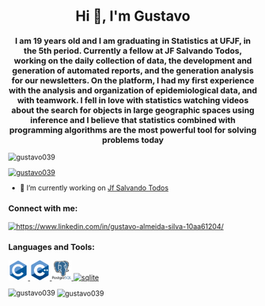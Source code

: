 
<h1 align="center">Hi 👋, I'm Gustavo</h1>
<h3 align="center">I am 19 years old and I am graduating in Statistics at UFJF, in the 5th period. Currently a fellow at JF Salvando Todos, working on the daily collection of data, the development and generation of automated reports, and the generation analysis for our newsletters. On the platform, I had my first experience with the analysis and organization of epidemiological data, and with teamwork. I fell in love with statistics watching videos about the search for objects in large geographic spaces using inference and I believe that statistics combined with programming algorithms are the most powerful tool for solving problems today</h3>

<p align="left"> <img src="https://komarev.com/ghpvc/?username=gustavo039&label=Profile%20views&color=0e75b6&style=flat" alt="gustavo039" /> </p>

<p align="left"> <a href="https://github.com/ryo-ma/github-profile-trophy"><img src="https://github-profile-trophy.vercel.app/?username=gustavo039" alt="gustavo039" /></a> </p>

- 🔭 I’m currently working on [Jf Salvando Todos](http://jfsalvandotodos.ufjf.br/#!/)

<h3 align="left">Connect with me:</h3>
<p align="left">
<a href="https://linkedin.com/in/https://www.linkedin.com/in/gustavo-almeida-silva-10aa61204/" target="blank"><img align="center" src="https://raw.githubusercontent.com/rahuldkjain/github-profile-readme-generator/master/src/images/icons/Social/linked-in-alt.svg" alt="https://www.linkedin.com/in/gustavo-almeida-silva-10aa61204/" height="30" width="40" /></a>
</p>

<h3 align="left">Languages and Tools:</h3>
<p align="left"> <a href="https://www.cprogramming.com/" target="_blank" rel="noreferrer"> <img src="https://raw.githubusercontent.com/devicons/devicon/master/icons/c/c-original.svg" alt="c" width="40" height="40"/> </a> <a href="https://www.w3schools.com/cpp/" target="_blank" rel="noreferrer"> <img src="https://raw.githubusercontent.com/devicons/devicon/master/icons/cplusplus/cplusplus-original.svg" alt="cplusplus" width="40" height="40"/> </a> <a href="https://www.postgresql.org" target="_blank" rel="noreferrer"> <img src="https://raw.githubusercontent.com/devicons/devicon/master/icons/postgresql/postgresql-original-wordmark.svg" alt="postgresql" width="40" height="40"/> </a> <a href="https://www.sqlite.org/" target="_blank" rel="noreferrer"> <img src="https://www.vectorlogo.zone/logos/sqlite/sqlite-icon.svg" alt="sqlite" width="40" height="40"/> </a> </p>

<p><img align="left" src="https://github-readme-stats.vercel.app/api/top-langs?username=gustavo039&show_icons=true&locale=en&layout=compact" alt="gustavo039" /></p>

<p>&nbsp;<img align="center" src="https://github-readme-stats.vercel.app/api?username=gustavo039&show_icons=true&locale=en" alt="gustavo039" /></p>
